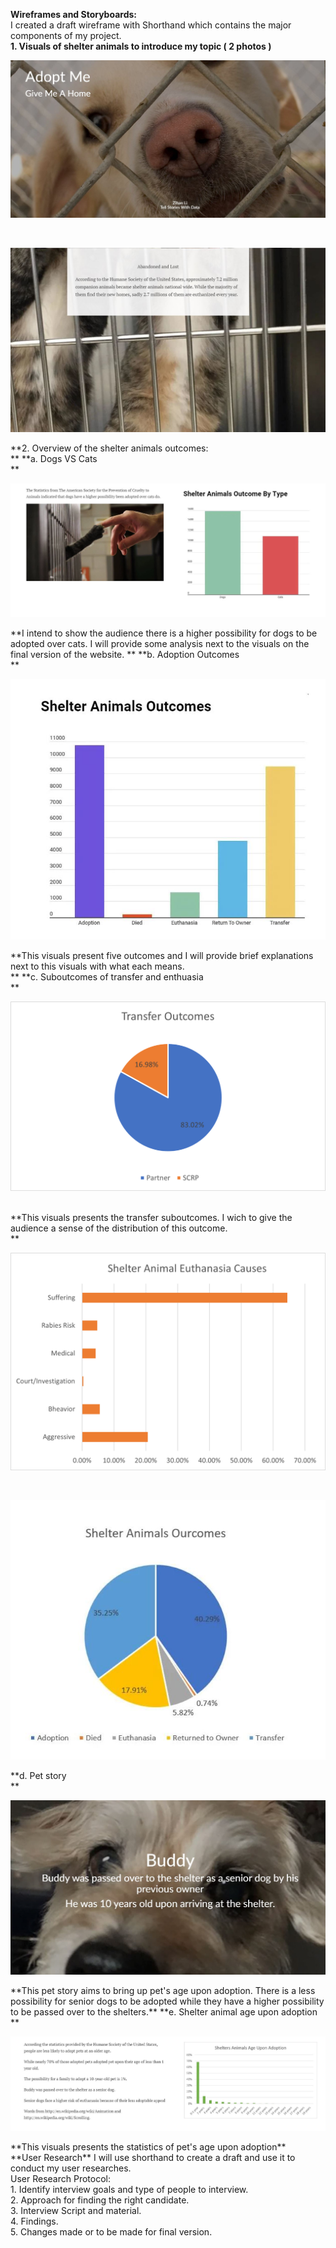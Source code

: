 **Wireframes and Storyboards:**<br />
I created a draft wireframe with Shorthand which contains the major components of my project. <br />
**1. Visuals of shelter animals to introduce my topic ( 2 photos )<br />**
<p align="right">
  <img src="./1.jpg" />
</p><br />
<p align="right">
  <img src="./shorthand3.JPG" />
</p>
**2. Overview of the shelter animals outcomes:<br />**
**a. Dogs VS Cats<br />**
<p align="right">
  <img src="./Petoutcome.JPG" />
</p>
**I intend to show the audience there is a higher possibility for dogs to be adopted over cats. I will provide some analysis next to the visuals on the final version of the website. **
**b. Adoption Outcomes<br />**
<p align="right">
  <img src="./adoptionoutcome.JPG" />
</p>
**This visuals present five outcomes and I will provide brief explanations next to this visuals with what each means.<br />**
**c. Suboutcomes of transfer and enthuasia<br />**
<p align="right">
  <img src="./transferpets.png" />
</p><br />
**This visuals presents the transfer suboutcomes. I wich to give the audience a sense of the distribution of this outcome. <br />**
<p align="right">
  <img src="./causespet.png" />
</p><br />
<p align="right">
  <img src="./resultp.JPG" />
</p>
**d. Pet story <br />**
<p align="right">
    <img src="./userstory1.JPG" />
</p>
**This pet story aims to bring up pet's age upon adoption. There is a less possibility for senior dogs to be adopted while they have a higher possibility to be passed over
to the shelters.**
**e. Shelter animal age upon adoption <br />**
<p align="right">
  <img src="./ageadoption.JPG" />
</p>
**This visuals presents the statistics of pet's age upon adoption**<br />
**User Research**
I will use shorthand to create a draft and use it to conduct my user researches. <br />
User Research Protocol: <br />
1. Identify interview goals and type of people to interview. <br />
2. Approach for finding the right candidate. <br />
3. Interview Script and material. <br />
4. Findings. <br />
5. Changes made or to be made for final version. <br />

